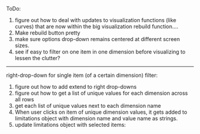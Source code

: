 ToDo:

1. figure out how to deal with updates to visualization functions (like curves) that are now within the big visualization rebuild function....
2. Make rebuild button pretty
3. make sure options drop-down remains centered at different screen sizes.
4. see if easy to filter on one item in one dimension before visualizing to lessen the clutter?



--------------------------------------------

right-drop-down for single item (of a certain dimension) filter:
1. figure out how to add extend to right drop-downs
2. figure out how to get a list of unique values for each dimension across all rows
3. get each list of unique values next to each dimension name
4. When user clicks on item of unique dimension values, it gets added to limitations object with dimension name and value name as strings.
5. update limitations object with selected items: